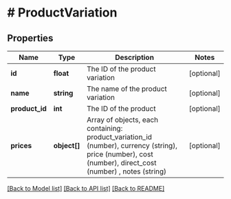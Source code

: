 # # ProductVariation

## Properties

Name | Type | Description | Notes
------------ | ------------- | ------------- | -------------
**id** | **float** | The ID of the product variation | [optional]
**name** | **string** | The name of the product variation | [optional]
**product_id** | **int** | The ID of the product | [optional]
**prices** | **object[]** | Array of objects, each containing: product_variation_id (number), currency (string), price (number), cost (number), direct_cost (number) , notes (string) | [optional]

[[Back to Model list]](../../README.md#models) [[Back to API list]](../../README.md#endpoints) [[Back to README]](../../README.md)
